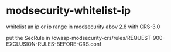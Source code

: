 # modsecurity-whitelist-ip
whitelist an ip or ip range in modsecurity abov 2.8 with CRS-3.0

put the SecRule in /owasp-modsecurity-crs/rules/REQUEST-900-EXCLUSION-RULES-BEFORE-CRS.conf
